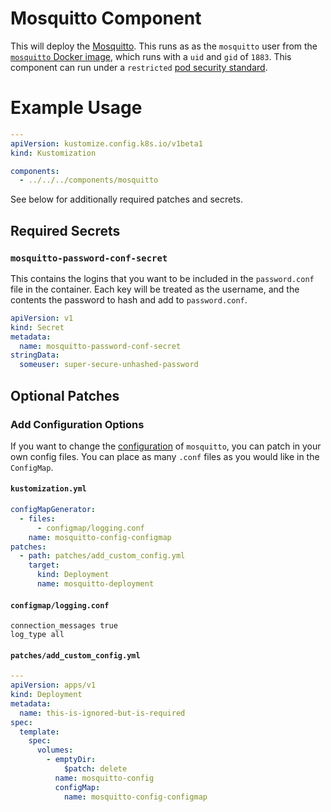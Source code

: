 # Mosquitto Component

This will deploy the [Mosquitto](https://mosquitto.org/). This runs as as the `mosquitto` user
from the [`mosquitto` Docker image](https://github.com/eclipse/mosquitto/tree/master/docker/2.0),
which runs with a `uid` and `gid` of `1883`. This component can run under a `restricted`
[pod security standard](https://kubernetes.io/docs/concepts/security/pod-security-standards/).

# Example Usage

```yaml
---
apiVersion: kustomize.config.k8s.io/v1beta1
kind: Kustomization

components:
  - ../../../components/mosquitto
```

See below for additionally required patches and secrets.

## Required Secrets

### `mosquitto-password-conf-secret`

This contains the logins that you want to be included in the `password.conf` file in the container.
Each key will be treated as the username, and the contents the password to hash and add to
`password.conf`.

```yaml
apiVersion: v1
kind: Secret
metadata:
  name: mosquitto-password-conf-secret
stringData:
  someuser: super-secure-unhashed-password
```

## Optional Patches

### Add Configuration Options

If you want to change the [configuration](https://mosquitto.org/man/mosquitto-conf-5.html) of
`mosquitto`, you can patch in your own config files. You can place as many `.conf` files as you
would like in the `ConfigMap`.

#### `kustomization.yml`

```yaml
configMapGenerator:
  - files:
      - configmap/logging.conf
    name: mosquitto-config-configmap
patches:
  - path: patches/add_custom_config.yml
    target:
      kind: Deployment
      name: mosquitto-deployment
```

#### `configmap/logging.conf`

```
connection_messages true
log_type all
```

#### `patches/add_custom_config.yml`

```yaml
---
apiVersion: apps/v1
kind: Deployment
metadata:
  name: this-is-ignored-but-is-required
spec:
  template:
    spec:
      volumes:
        - emptyDir:
            $patch: delete
          name: mosquitto-config
          configMap:
            name: mosquitto-config-configmap
```
